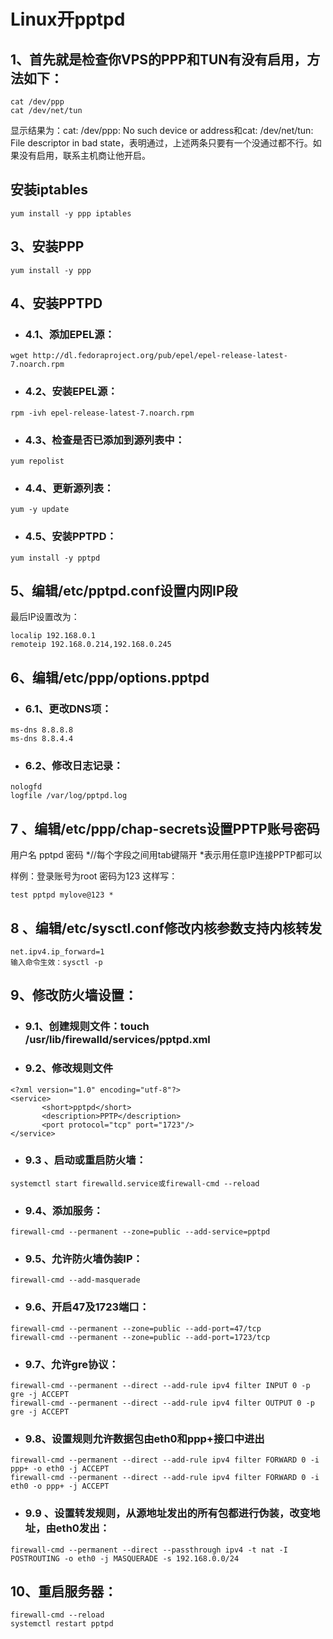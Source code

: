 # Linux开pptpd

## 1、首先就是检查你VPS的PPP和TUN有没有启用，方法如下：

```linux
cat /dev/ppp
cat /dev/net/tun
```

显示结果为：cat: /dev/ppp: No such device or address和cat: /dev/net/tun: File descriptor in bad state，表明通过，上述两条只要有一个没通过都不行。如果没有启用，联系主机商让他开启。

## 安装iptables

```Linux
yum install -y ppp iptables
```

## 3、安装PPP

```text
yum install -y ppp
```

## 4、安装PPTPD

- ### 4.1、添加EPEL源：

```text
wget http://dl.fedoraproject.org/pub/epel/epel-release-latest-7.noarch.rpm
```

- ### 4.2、安装EPEL源：

```text
rpm -ivh epel-release-latest-7.noarch.rpm
```

- ### 4.3、检查是否已添加到源列表中：

```text
yum repolist
```

- ### 4.4、更新源列表：

```text
yum -y update
```

- ### 4.5、安装PPTPD：

```text
yum install -y pptpd
```

## 5、编辑/etc/pptpd.conf设置内网IP段

最后IP设置改为：

```text
localip 192.168.0.1
remoteip 192.168.0.214,192.168.0.245
```

## 6、编辑/etc/ppp/options.pptpd

- ### 6.1、更改DNS项：

```text
ms-dns 8.8.8.8
ms-dns 8.8.4.4
```

- ### 6.2、修改日志记录：

```text
nologfd
logfile /var/log/pptpd.log
```

## 7 、编辑/etc/ppp/chap-secrets设置PPTP账号密码

用户名 pptpd 密码 *//每个字段之间用tab键隔开 *表示用任意IP连接PPTP都可以

样例：登录账号为root 密码为123 这样写：

```text
test pptpd mylove@123 *
```

## 8 、编辑/etc/sysctl.conf修改内核参数支持内核转发

```text
net.ipv4.ip_forward=1
输入命令生效：sysctl -p
```

## 9、修改防火墙设置：

- ### 9.1、创建规则文件：touch /usr/lib/firewalld/services/pptpd.xml

- ### 9.2、修改规则文件

```text
<?xml version="1.0" encoding="utf-8"?>
<service>
       <short>pptpd</short>
       <description>PPTP</description>
       <port protocol="tcp" port="1723"/>
</service>
```

- ### 9.3 、启动或重启防火墙：

```text
systemctl start firewalld.service或firewall-cmd --reload
```

- ### 9.4、添加服务：

```text
firewall-cmd --permanent --zone=public --add-service=pptpd
```

- ### 9.5、允许防火墙伪装IP：

```text
firewall-cmd --add-masquerade
```

- ### 9.6、开启47及1723端口：

```text
firewall-cmd --permanent --zone=public --add-port=47/tcp
firewall-cmd --permanent --zone=public --add-port=1723/tcp
```

- ### 9.7、允许gre协议：

```text
firewall-cmd --permanent --direct --add-rule ipv4 filter INPUT 0 -p gre -j ACCEPT
firewall-cmd --permanent --direct --add-rule ipv4 filter OUTPUT 0 -p gre -j ACCEPT
```

- ### 9.8、设置规则允许数据包由eth0和ppp+接口中进出

```text
firewall-cmd --permanent --direct --add-rule ipv4 filter FORWARD 0 -i ppp+ -o eth0 -j ACCEPT
firewall-cmd --permanent --direct --add-rule ipv4 filter FORWARD 0 -i eth0 -o ppp+ -j ACCEPT
```

- ### 9.9 、设置转发规则，从源地址发出的所有包都进行伪装，改变地址，由eth0发出：

```text
firewall-cmd --permanent --direct --passthrough ipv4 -t nat -I POSTROUTING -o eth0 -j MASQUERADE -s 192.168.0.0/24
```

## 10、重启服务器：

```text
firewall-cmd --reload
systemctl restart pptpd
```